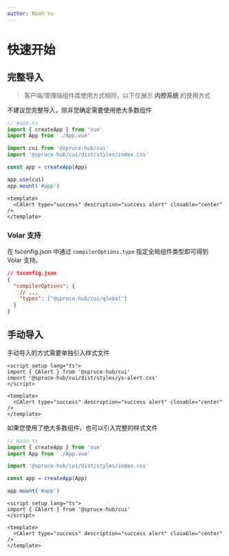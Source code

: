 ```yaml
---
author: Noah Yu
---
```


# 快速开始

## 完整导入

> 客户端/管理端组件库使用方式相同，以下仅展示 **内控系统** 的使用方式

不建议您完整导入，除非您确定需要使用绝大多数组件

```ts
// main.ts
import { createApp } from 'vue'
import App from './App.vue'

import cui from '@spruce-hub/cui'
import '@spruce-hub/cui/dist/styles/index.css'

const app = createApp(App)

app.use(cui)
app.mount('#app')
```

```vue
<template>
  <CAlert type="success" description="success alert" closable="center" />
</template>
```

### Volar 支持

在 tsconfig.json 中通过 `compilerOptions.type` 指定全局组件类型即可得到 Volar 支持。

```json
// tsconfig.json
{
  "compilerOptions": {
    // ...
    "types": ["@spruce-hub/cui/global"]
  }
}
```

## 手动导入 <Badge type="tip" text="推荐" vertical="middle" />

手动导入的方式需要单独引入样式文件

```vue
<script setup lang="ts">
import { CAlert } from '@spruce-hub/cui'
import '@spruce-hub/cui/dist/styles/ys-alert.css'
</script>

<template>
  <CAlert type="success" description="success alert" closable="center" />
</template>
```

如果您使用了绝大多数组件，也可以引入完整的样式文件

```ts
// main.ts
import { createApp } from 'vue'
import App from './App.vue'

import '@spruce-hub/cui/dist/styles/index.css'

const app = createApp(App)

app.mount('#app')
```

```vue
<script setup lang="ts">
import { CAlert } from '@spruce-hub/cui'
</script>

<template>
  <CAlert type="success" description="success alert" closable="center" />
</template>
```

